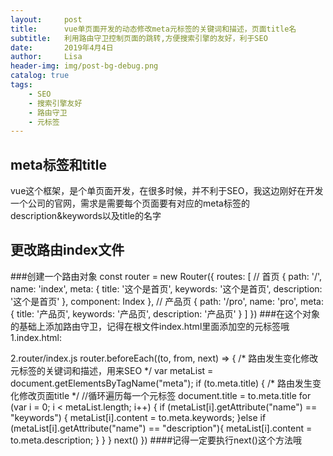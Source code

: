 ```yaml
---
layout:     post
title:      vue单页面开发的动态修改meta元标签的关键词和描述，页面title名
subtitle:   利用路由守卫控制页面的跳转,方便搜索引擎的友好，利于SEO
date:       2019年4月4日
author:     Lisa
header-img: img/post-bg-debug.png
catalog: true
tags:
    - SEO
    - 搜索引擎友好
    - 路由守卫
    - 元标签
---
```




## meta标签和title

vue这个框架，是个单页面开发，在很多时候，并不利于SEO，我这边刚好在开发一个公司的官网，需求是需要每个页面要有对应的meta标签的description&keywords以及title的名字

 
 
## 更改路由index文件
 ###创建一个路由对象
const router = new Router({
  routes: [
    // 首页
    {
      path: '/',
      name: 'index',
      meta: {
        title: '这个是首页',
        keywords: '这个是首页',
        description: '这个是首页'
      },
      component: Index
    },
    // 产品页
    {
      path: '/pro',
      name: 'pro',
      meta: {
        title: '产品页',
        keywords: '产品页',
        description: '产品页'
     }
  ]
})
###在这个对象的基础上添加路由守卫，记得在根文件index.html里面添加空的元标签哦
1.index.html:
<head>
    <meta charset="utf-8">
    <meta name="viewport" content="width=device-width,initial-scale=1.0">
    <meta name="keywords" content="XXXXXXXXXXX">
    <meta name="description" content="XXXXXXXXXX">
    <title>XXXXXXXXXX</title>
  </head>
 2.router/index.js
router.beforeEach((to, from, next) => {
  /* 路由发生变化修改元标签的关键词和描述，用来SEO */
  var metaList = document.getElementsByTagName("meta");
  if (to.meta.title) {
    /* 路由发生变化修改页面title */
    //循环遍历每一个元标签
    document.title = to.meta.title
    for (var i = 0; i < metaList.length; i++) {
      if (metaList[i].getAttribute("name") == "keywords") {
        metaList[i].content = to.meta.keywords;
      }else if (metaList[i].getAttribute("name") == "description"){
        metaList[i].content = to.meta.description;
      }
    }
  }
  next()
})
####记得一定要执行next()这个方法哦
